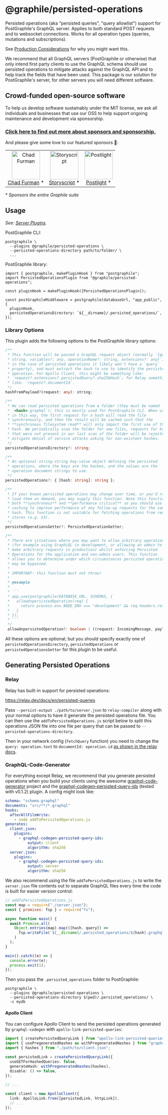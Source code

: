 # @graphile/persisted-operations

Persisted operations (aka "persisted queries", "query allowlist") support for
PostGraphile's GraphQL server. Applies to both standard POST requests and to
websocket connections. Works for all operation types (queries, mutations and
subscriptions).

See
[Production Considerations](https://www.graphile.org/postgraphile/production/)
for why you might want this.

We recommend that all GraphQL servers (PostGraphile or otherwise) that only
intend first party clients to use the GraphQL schema should use persisted
operations to mitigate attacks against the GraphQL API and to help track the
fields that have been used. This package is our solution for PostGraphile's
server, for other servers you will need different software.

<!-- SPONSORS_BEGIN -->

## Crowd-funded open-source software

To help us develop software sustainably under the MIT license, we ask all
individuals and businesses that use our OSS to help support ongoing maintenance
and development via sponsorship.

### [Click here to find out more about sponsors and sponsorship.](https://www.graphile.org/sponsor/)

And please give some love to our featured sponsors 🤩:

<table><tr>
<td align="center"><a href="http://chads.website"><img src="https://graphile.org/images/sponsors/chadf.png" width="90" height="90" alt="Chad Furman" /><br />Chad Furman</a> *</td>
<td align="center"><a href="https://storyscript.com/?utm_source=postgraphile"><img src="https://graphile.org/images/sponsors/storyscript.png" width="90" height="90" alt="Storyscript" /><br />Storyscript</a> *</td>
<td align="center"><a href="https://postlight.com/?utm_source=graphile"><img src="https://graphile.org/images/sponsors/postlight.jpg" width="90" height="90" alt="Postlight" /><br />Postlight</a> *</td>
</tr></table>

<em>\* Sponsors the entire Graphile suite</em>

<!-- SPONSORS_END -->

## Usage

_See: [Server Plugins](https://www.graphile.org/postgraphile/plugins/)._

PostGraphile CLI:

```
postgraphile \
  --plugins @graphile/persisted-operations \
  --persisted-operations-directory path/to/folder/ \
  ...
```

PostGraphile library:

```
import { postgraphile, makePluginHook } from "postgraphile";
import PersistedOperationsPlugin from "@graphile/persisted-operations";

const pluginHook = makePluginHook([PersistedOperationsPlugin]);

const postGraphileMiddleware = postgraphile(databaseUrl, "app_public", {
  pluginHook,
  persistedOperationsDirectory: `${__dirname}/.persisted_operations/`,
});
```

### Library Options

This plugin adds the following options to the PostGraphile library options:

````ts
/**
 * This function will be passed a GraphQL request object (normally `{query:
 * string, variables?: any, operationName?: string, extensions?: any}`, but
 * in the case of persisted operations it likely won't have a `query`
 * property), and must extract the hash to use to identify the persisted
 * operation. For Apollo Client, this might be something like:
 * `request?.extensions?.persistedQuery?.sha256Hash`; for Relay something
 * like: `request?.documentId`.
 */
hashFromPayload?(request: any): string;

/**
 * We can read persisted operations from a folder (they must be named
 * `<hash>.graphql`); this is mostly used for PostGraphile CLI. When used
 * in this way, the first request for a hash will read the file
 * synchronously, and then the result will be cached such that the
 * **synchronous filesystem read** will only impact the first use of that
 * hash. We periodically scan the folder for new files, requests for hashes
 * that were not present in our last scan of the folder will be rejected to
 * mitigate denial of service attacks asking for non-existent hashes.
 */
persistedOperationsDirectory?: string;

/**
 * An optional string-string key-value object defining the persisted
 * operations, where the keys are the hashes, and the values are the
 * operation document strings to use.
 */
persistedOperations?: { [hash: string]: string };

/**
 * If your known persisted operations may change over time, or you'd rather
 * load them on demand, you may supply this function. Note this function is
 * both **synchronous** and **performance critical** so you should use
 * caching to improve performance of any follow-up requests for the same
 * hash. This function is not suitable for fetching operations from remote
 * stores (e.g. S3).
 */
persistedOperationsGetter?: PersistedOperationGetter;

/**
 * There are situations where you may want to allow arbitrary operations
 * (for example using GraphiQL in development, or allowing an admin to
 * make arbitrary requests in production) whilst enforcing Persisted
 * Operations for the application and non-admin users. This function
 * allows you to determine under which circumstances persisted operations
 * may be bypassed.
 *
 * IMPORTANT: this function must not throw!
 *
 * @example
 *
 * ```
 * app.use(postgraphile(DATABASE_URL, SCHEMAS, {
 *   allowUnpersistedOperation(req) {
 *     return process.env.NODE_ENV === "development" && req.headers.referer?.endsWith("/graphiql");
 *   }
 * });
 * ```
 */
 allowUnpersistedOperation?: boolean | ((request: IncomingMessage, payload: RequestPayload): boolean);
````

All these options are optional; but you should specify exactly one of
`persistedOperationsDirectory`, `persistedOperations` or
`persistedOperationsGetter` for this plugin to be useful.

## Generating Persisted Operations

### Relay

Relay has built-in support for persisted operations:

https://relay.dev/docs/en/persisted-queries

Pass `--persist-output ./path/to/server.json` to `relay-compiler` along with
your normal options to have it generate the persisted operations file. You can
then use the `addToPersistedOperations.js` script below to split this operations
JSON file into one file per query that can be passed to
`--persisted-operations-directory`.

Then in your network config (`fetchQuery` function) you need to change the
`query: operation.text` to `documentId: operation.id`
[as shown in the relay docs](https://relay.dev/docs/en/persisted-queries#network-layer-changes).

### GraphQL-Code-Generator

For everything except Relay, we recommend that you generate persisted operations
when you build your clients using the awesome
[graphql-code-generator](https://github.com/dotansimha/graphql-code-generator)
project and the
[graphql-codegen-persisted-query-ids](https://www.npmjs.com/package/graphql-codegen-persisted-query-ids)
(tested with v0.1.2) plugin. A config might look like:

```yaml
schema: "schema.graphql"
documents: "src/**/*.graphql"
hooks:
  afterAllFileWrite:
    - node addToPersistedOperations.js
generates:
  client.json:
    plugins:
      - graphql-codegen-persisted-query-ids:
          output: client
          algorithm: sha256
  server.json:
    plugins:
      - graphql-codegen-persisted-query-ids:
          output: server
          algorithm: sha256
```

We also recommend using the file `addToPersistedOperations.js` to write the
`server.json` file contents out to separate GraphQL files every time the code is
built for easier version control:

```js
// addToPersistedOperations.js
const map = require("./server.json");
const { promises: fsp } = require("fs");

async function main() {
  await Promise.all(
    Object.entries(map).map(([hash, query]) =>
      fsp.writeFile(`${__dirname}/.persisted_operations/${hash}.graphql`, query)
    )
  );
}

main().catch((e) => {
  console.error(e);
  process.exit(1);
});
```

Then you pass the `.persisted_operations` folder to PostGraphile:

```
postgraphile \
  --plugins @graphile/persisted-operations \
  --persisted-operations-directory $(pwd)/.persisted_operations/ \
  -c mydb
```

#### Apollo Client

You can configure Apollo Client to send the persisted operations generated by
`graphql-codegen` with `apollo-link-persisted-queries`:

```ts
import { createPersistedQueryLink } from "apollo-link-persisted-queries";
import { usePregeneratedHashes as withPregeneratedHashes } from "graphql-codegen-persisted-query-ids/lib/apollo";
import { hashes } from "./path/to/client.json";

const persistedLink = createPersistedQueryLink({
  useGETForHashedQueries: false,
  generateHash: withPregeneratedHashes(hashes),
  disable: () => false,
});

// ...

const client = new ApolloClient({
  link: ApolloLink.from([persistedLink, httpLink]),
  // ...
});
```
